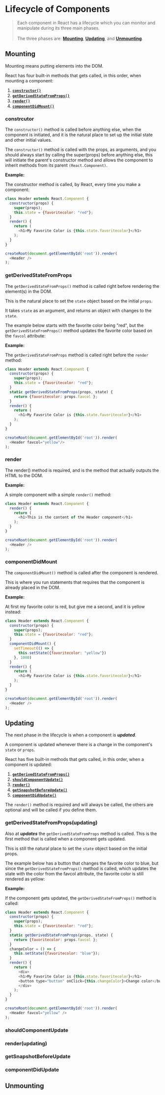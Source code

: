 # Lifecycle of Components

> Each component in React has a lifecycle which you can monitor and manipulate during its three main phases.</br></br>The three phases are: **[Mounting](#mounting)**, **[Updating](#updating)**, and **[Unmounting](#unmounting)**.

## Mounting

Mounting means putting elements into the DOM.

React has four built-in methods that gets called, in this order, when mounting a component:

1. **[`constructor()`](#constrcutor)**
2. **[`getDerivedStateFromProps()`](#getderivedstatefromprops)**
3. **[`render()`](#render)**
4. **[`componentDidMount()`](#componentdidmount)**

### constrcutor

The `constructor()` method is called before anything else, when the component is initiated, and it is the natural place to set up the initial state and other initial values.

The `constructor()` method is called with the props, as arguments, and you should always start by calling the super(props) before anything else, this will initiate the parent's constructor method and allows the component to inherit methods from its parent `(React.Component)`.

**Example:**

The constructor method is called, by React, every time you make a component:

```js
class Header extends React.Component {
  constructor(props) {
    super(props);
    this.state = {favoritecolor: "red"};
  }
  render() {
    return (
      <h1>My Favorite Color is {this.state.favoritecolor}</h1>
    );
  }
}

createRoot(document.getElementById('root')).render(
  <Header />
);
```

### getDerivedStateFromProps

The ``getDerivedStateFromProps()`` method is called right before rendering the element(s) in the DOM.

This is the natural place to set the ``state`` object based on the initial ``props``.

It takes ``state`` as an argument, and returns an object with changes to the ``state``.

The example below starts with the favorite color being "red", but the ``getDerivedStateFromProps()`` method updates the favorite color based on the ``favcol`` attribute:

**Example:**

The ``getDerivedStateFromProps`` method is called right before the ``render`` method:

```js
class Header extends React.Component {
  constructor(props) {
    super(props);
    this.state = {favoritecolor: "red"};
  }
  static getDerivedStateFromProps(props, state) {
    return {favoritecolor: props.favcol };
  }
  render() {
    return (
      <h1>My Favorite Color is {this.state.favoritecolor}</h1>
    );
  }
}

createRoot(document.getElementById('root')).render(
  <Header favcol="yellow"/>
);
```

### render

The render() method is required, and is the method that actually outputs the HTML to the DOM.

**Example:**

A simple component with a simple ``render()`` method:

```js
class Header extends React.Component {
  render() {
    return (
      <h1>This is the content of the Header component</h1>
    );
  }
}

createRoot(document.getElementById('root')).render(
  <Header />
);
```

### componentDidMount

The ``componentDidMount()`` method is called after the component is rendered.

This is where you run statements that requires that the component is already placed in the DOM.

**Example:**

At first my favorite color is red, but give me a second, and it is yellow instead:

```js
class Header extends React.Component {
  constructor(props) {
    super(props);
    this.state = {favoritecolor: "red"};
  }
  componentDidMount() {
    setTimeout(() => {
      this.setState({favoritecolor: "yellow"})
    }, 1000)
  }
  render() {
    return (
      <h1>My Favorite Color is {this.state.favoritecolor}</h1>
    );
  }
}

createRoot(document.getElementById('root')).render(
  <Header />
);
```

## Updating

The next phase in the lifecycle is when a component is ***updated***.

A component is updated whenever there is a change in the component's ``state`` or ``props``.

React has five built-in methods that gets called, in this order, when a component is updated:

1. **[`getDerivedStateFromProps()`](#getderivedstatefrompropsupdating)**
2. **[`shouldComponentUpdate()`](#shouldcomponentupdate)**
3. **[`render()`](#renderupdating)**
4. **[`getSnapshotBeforeUpdate()`](#getsnapshotbeforeupdate)**
5. **[`componentDidUpdate()`](#componentdidupdate)**

The ``render()`` method is required and will always be called, the others are optional and will be called if you define them.

### getDerivedStateFromProps(updating)

Also at ***updates*** the ``getDerivedStateFromProps`` method is called. This is the first method that is called when a component gets updated.

This is still the natural place to set the ``state`` object based on the initial props.

The example below has a button that changes the favorite color to blue, but since the ``getDerivedStateFromProps()`` method is called, which updates the state with the color from the favcol attribute, the favorite color is still rendered as yellow:

**Example:**

If the component gets updated, the ``getDerivedStateFromProps()`` method is called:

```js
class Header extends React.Component {
  constructor(props) {
    super(props);
    this.state = {favoritecolor: "red"};
  }
  static getDerivedStateFromProps(props, state) {
    return {favoritecolor: props.favcol };
  }
  changeColor = () => {
    this.setState({favoritecolor: "blue"});
  }
  render() {
    return (
      <div>
      <h1>My Favorite Color is {this.state.favoritecolor}</h1>
      <button type="button" onClick={this.changeColor}>Change color</button>
      </div>
    );
  }
}

createRoot(document.getElementById('root')).render(
  <Header favcol="yellow" />
);
```

### shouldComponentUpdate

### render(updating)

### getSnapshotBeforeUpdate

### componentDidUpdate

## Unmounting
